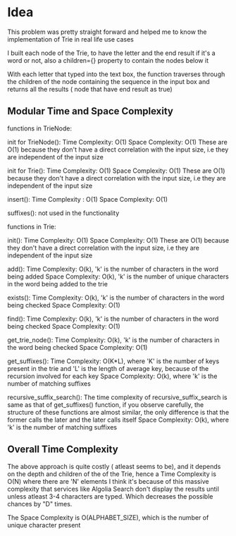 # Idea 
This problem was pretty straight forward and helped me to know the implementation of Trie in real life use cases 

I built each node of the Trie, to have the letter and the end result if it's a word or not, also a children={} property to contain the nodes below it 

With each letter that typed into the text box, the function traverses through the children of the node containing the sequence in the input box and returns all the results ( node that have end result as true) 

## Modular Time and Space Complexity  


functions in TrieNode: 


init for TrieNode():
Time Complexity: O(1)
Space Complexity: O(1) 
These are O(1) because they don't have a direct correlation with the input size, i.e they are independent of the input size 

init for Trie():
Time Complexity: O(1)
Space Complexity: O(1) 
These are O(1) because they don't have a direct correlation with the input size, i.e they are independent of the input size

insert():
Time Complexity : O(1) 
Space Complexity: O(1)

suffixes():
not used in the functionality 


functions in Trie: 

init():
Time Complexity: O(1)
Space Complexity: O(1) 
These are O(1) because they don't have a direct correlation with the input size, i.e they are independent of the input size

add():
Time Complexity: O(k), 'k' is the number of characters in the word being added 
Space Complexity: O(k), 'k' is the number of unique characters in the word being added to the trie


exists():
Time Complexity: O(k), 'k' is the number of characters in the word being checked 
Space Complexity: O(1)

find():
Time Complexity: O(k), 'k' is the number of characters in the word being checked
Space Complexity: O(1)

get_trie_node():
Time Complexity: O(k), 'k' is the number of characters in the word being checked
Space Complexity: O(1)

get_suffixes():
Time Complexity: O(K*L), where 'K' is the number of keys present in the trie and 'L' is the length of average key, because of the recursion involved for each key 
Space Complexity: O(k), where 'k' is the number of matching suffixes


recursive_suffix_search():
The time complexity of recursive_suffix_search is same as that of get_suffixes() function, if you observe carefully, the structure of these functions are almost similar, the only difference is that the former calls the later and the later calls itself
Space Complexity: O(k), where 'k' is the number of matching suffixes 

## Overall Time Complexity

The above approach is quite costly ( atleast seems to be), and it depends on the depth and children of the of the Trie, hence a Time Complexity is O(N) where there are 'N' elements
I think it's because of this massive complexity that services like Algolia Search don't display the results until unless atleast 3-4 characters are typed. Which decreases the possible chances by "D" times.

The Space Complexity is O(ALPHABET_SIZE), which is the number of unique character present
